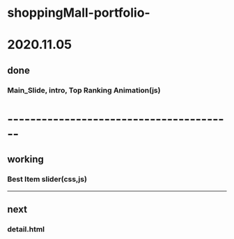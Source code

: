 # shoppingMall-portfolio-
# 2020.11.05
## done
### Main_Slide, intro, Top Ranking Animation(js)
# ----------------------------------------
## working
### Best Item slider(css,js) 
---------------------------------------
## next
### detail.html
